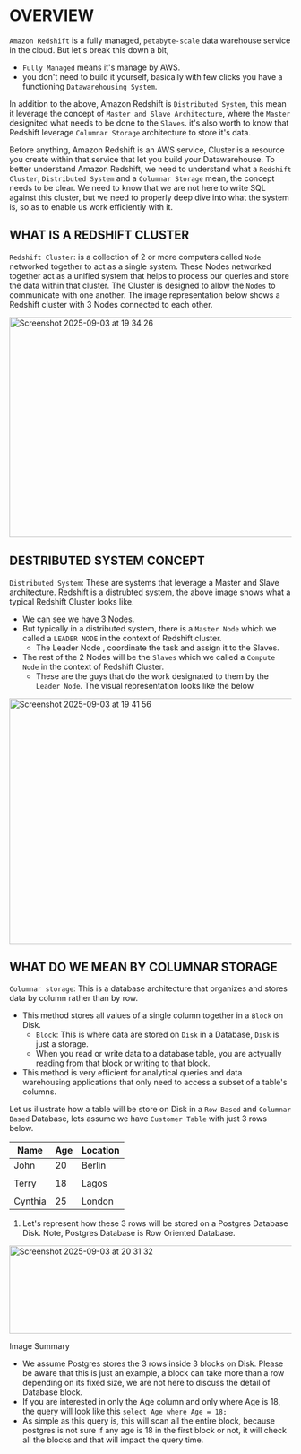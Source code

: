 # OVERVIEW
`Amazon Redshift` is a fully managed, `petabyte-scale` data warehouse service in the cloud.
But let's break this down a bit, 
- `Fully Managed` means it's manage by AWS.
- you don't need to build it yourself, basically with few clicks you have a functioning `Datawarehousing
System`.

In addition to the above, Amazon Redshift is `Distributed System`, this mean it leverage the concept of `Master and Slave Architecture`, where the `Master` designited what needs to be done to the `Slaves`. it's also worth to know that Redshift leverage `Columnar Storage` architecture to store it's data. 

Before anything, Amazon Redshift is an AWS service, Cluster is a resource you create within that service that let you build your Datawarehouse. To better understand Amazon Redshift, we need to understand what a `Redshift Cluster`, `Distributed System` and a `Columnar Storage` mean, the concept needs to be clear.
We need to know that we are not here to write SQL against this cluster, but we need to properly
deep dive into what the system is, so as to enable us work efficiently with it.

## WHAT IS A REDSHIFT CLUSTER
`Redshift Cluster`: is a collection of 2 or more computers called `Node` networked together to act as a single system. These Nodes networked together act as a unified system that helps to process our queries and store the data within that cluster. The Cluster is designed to allow the `Nodes` to communicate with one another. The image representation below shows a Redshift cluster with 3 Nodes connected to each other.

<img width="555" height="393" alt="Screenshot 2025-09-03 at 19 34 26" src="https://github.com/user-attachments/assets/944e22c5-37b8-41bb-9ade-9708ecf86beb" />

## DESTRIBUTED SYSTEM CONCEPT
`Distributed System`: These are systems that leverage a Master and Slave architecture. Redshift is a distrubted system, the above image shows what a typical Redshift Cluster looks like. 
- We can see we have 3 Nodes.
- But typically in a distributed system, there is a `Master Node` which we called a `LEADER NODE` in the context of Redshift cluster.
  - The Leader Node , coordinate the task and assign it to the Slaves.
- The rest of the 2 Nodes will be the `Slaves` which we called a `Compute Node` in the context of Redshift Cluster.
  - These are the guys that do the work designated to them by the `Leader Node`.
The visual representation looks like the below

<img width="653" height="438" alt="Screenshot 2025-09-03 at 19 41 56" src="https://github.com/user-attachments/assets/09cd365e-7e49-43ae-bec7-9de73faaf5bf" />

## WHAT DO WE MEAN BY COLUMNAR STORAGE 
`Columnar storage`: This is a database architecture that organizes and stores data by column rather than by row. 
- This method stores all values of a single column together in a `Block` on Disk.
  - `Block`: This is where data are stored on `Disk` in a Database, `Disk` is just a storage.
  - When you read or write data to a database table, you are actyually reading from that block or writing to that block.
- This method is very efficient for analytical queries and data warehousing applications that only need to access a subset of a table's columns.

Let us illustrate how a table will be store on Disk in a `Row Based` and `Columnar Based` Database, lets assume 
we have `Customer Table` with just 3 rows below.

|   Name  | Age     |  Location |
|---------|---------|-----------|
|  John   |  20     |  Berlin   |
|         |         |           |
|  Terry  |  18     |  Lagos    |
|         |         |           |
| Cynthia |  25     |  London   |

1. Let's represent how these 3 rows will be stored on a Postgres Database Disk. Note, Postgres Database is Row Oriented Database.

<img width="1322" height="157" alt="Screenshot 2025-09-03 at 20 31 32" src="https://github.com/user-attachments/assets/01726a8e-dd4f-4d6a-8973-9a94db22e29a" />

Image Summary
- We assume Postgres stores the 3 rows inside 3 blocks on Disk. Please be aware that this is just an example, a block can take more than a row depending on its fixed size, we are not here to discuss the detail of Database block.
- If you are interested in only the Age column and only where Age is 18, the query will look like this `select Age where Age = 18;`
- As simple as this query is, this will scan all the entire block, because postgres is not sure if any age is 18 in the first block or not, it will check all the blocks and that will impact the query time.





